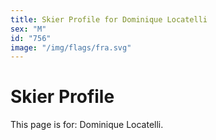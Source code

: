 ```yaml
---
title: Skier Profile for Dominique Locatelli
sex: "M"
id: "756"
image: "/img/flags/fra.svg" 
---
```


# Skier Profile

This page is for: Dominique Locatelli.
    